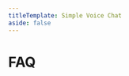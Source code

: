 ```yaml
---
titleTemplate: Simple Voice Chat
aside: false
---
```


# FAQ

<br/>
<br/>

<FAQ :faq="faq"/>

<ClientOnly>
    <WikiTracker name="faq"/>
</ClientOnly>

<script setup>
const faq = [
  {
    question:
      "Why am I getting 'Voice chat not connected'?",
    answer:
      'You may have not opened the voice chat port on your server. If you are renting a Minecraft server you may need some special configuration. Read the <a href="/minecraft/voicechat/wiki/setup">wiki</a> for more information.',
  },
  {
    question: "I forwarded the port why is it still not working?",
    answer:
      'Most hosters require a special setup besides port forwarding. Read the <a href="/minecraft/voicechat/wiki/setup">wiki</a> for more information.',
  },
  {
    question: "How do I open the voice chat port?",
    answer: `
If you are hosting your server with a Minecraft hosting provider, please take look at the <a href="https://discord.gg/4dH2zwTmyX">Simple Voice Chat Discord Server</a> in the text channel <code>#SERVER-HOSTING</code>.
If your hoster is not listed here, please ask the support of your hoster for help.
<br/>
If you are hosting the server on your local machine take a look at <a href="https://www.wikihow.com/Open-Ports">this guide</a>.
`,
  },
  {
    question:
      "Can vanilla clients still join when the voice chat mod is installed on the server?",
    answer:
      "Yes, But in versions older than 2.1.0, the Forge version only works with the mod installed on the client and the server.",
  },
  {
    question:
      "Can I use the Fabric client on a Forge server? / Can I use the Forge client on a Fabric server?",
    answer: "Yes, this works in versions 2.1.0 and newer.",
  },
  {
    question: "Does this work with LAN worlds/singleplayer?",
    answer:
      "Yes, starting from version 2.1.1, you can use the voice chat in singleplayer and in LAN worlds.",
  },
  {
    question: "Is there a tutorial video on how to set up the voice chat?",
    answer:
      'There are some videos, but the setup is different for every hoster, so you need to look for videos that apply to your setup. You can find the videos in the <a href="https://discord.gg/4dH2zwTmyX">Simple Voice Chat Discord Server</a> in the text channels <code>#SERVER-HOSTING</code> and <code>#VIDEOS</code>.',
  },
  {
    question:
      "Does the mod also need to be installed on the server for it to work?",
    answer: "Yes!",
  },
  {
    question:
      "Does the mod also need to be installed on the client for it to work?",
    answer: "Yes!",
  },
  {
    question:
      "Can I join with a Fabric client on a Forge server or with a Forge client on a Fabric server?",
    answer:
      "Yes, but in versions older than 2.1.0, the server and the client need the same mod loader.",
  },
  {
    question: "Does this work on Realms?",
    answer: "No. Realms can't be modded.",
  },
  {
    question: "Does this work on Bedrock edition?",
    answer: "No. Only on Java edition.",
  },
  {
    question:
      "Does this mod require something like Discord or Mumble installed?",
    answer: "No. It works completely standalone.",
  },
  {
    question: "Are different mod versions compatible with each other?",
    answer:
      'Sometimes yes. But to have the best experience, it is recommended to use the exact same version on all clients and the server. For more information read <a href="/minecraft/voicechat/wiki?t=compatibility">this</a>.',
  },
  {
    question: "Does every player need to open the voice chat port?",
    answer: "No. Only the server needs to have the port open.",
  },
  {
    question: "Does this work with ngrok?",
    answer: "No. Ngrok does not support UDP.",
  },
  {
    question: "Does this work with Mohist?",
    answer: `No. We generally don't support any hybrid servers. For more information read <a href="https://essentialsx.net/do-not-use-mohist.html">this</a>.`,
  },
  {
    question: "Does this work with Arclight?",
    answer: `No. Hybrid servers are generally not supported.`,
  },
  {
    question: "Does this work with Magma?",
    answer: `No. Hybrid servers are generally not supported.`,
  },
  {
    question: "Does this work with Cardboard?",
    answer: `No.`,
  },
  {
    question: "Does this work with hybrid servers?",
    answer: `No. Hybrid servers are generally not supported.`,
  },
  {
    question: "Can I use this mod with Lunar Client?",
    answer: `No. Hybrid servers are generally not supported.`,
  },
  {
    question: "Does this mod work with TCPShield?",
    answer: `No. TCPShield only supports TCP.`,
  },
  {
    question: "Does the voice chat activate Sculk sensors?",
    answer: `Not by default. You need to install an <a href="https://modrinth.com/mod/voice-chat-interaction">additional mod</a> to add this feature.`,
  },
  {
    question: "Can I request new features?",
    answer: `If you consider this feature to be essential enough to be included in the base mod, you can suggest it on GitHub or on the Discord server. In all other cases you can use the <a href="https://github.com/henkelmax/simple-voice-chat/blob/1.19.3/api/readme.md">API</a> to add this feature.`,
  },
  {
    question: "Can you add compatibility with mod XY?",
    answer: `The base mod will not add any integration with other mods. With the <a href="https://github.com/henkelmax/simple-voice-chat/blob/1.19.3/api/readme.md">API</a>, everyone can create an addon mod.`,
  },
];
</script>
